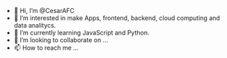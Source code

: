 - 👋 Hi, I’m @CesarAFC 
- 👀 I’m interested in make Apps, frontend, backend, cloud computing and data analitycs. 
- 🌱 I’m currently learning JavaScript and Python.
- 💞️ I’m looking to collaborate on ...
- 📫 How to reach me ...

<!---
CesarAFC/CesarAFC is a ✨ special ✨ repository because its `README.md` (this file) appears on your GitHub profile.
You can click the Preview link to take a look at your changes.
--->
